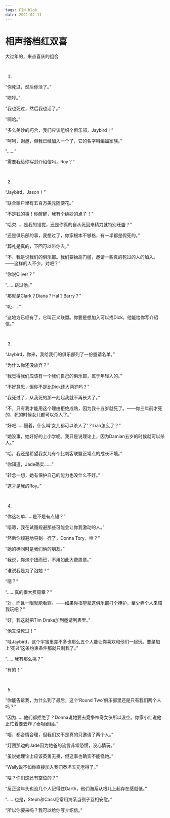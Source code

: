 ```yaml
---
tags: FIN blob
date: 2021-02-11
---
```


# 相声搭档红双喜

大过年的，来点喜庆的组合

<br>

1.

“你死过，然后你活了。”

“嗯哼。”

“我也死过，然后我也活了。”

“啊哈。”

“多么美妙的巧合，我们应该组织个俱乐部，Jaybird！”

“呵呵，谢邀，但我已经加入一个了，它的名字叫蝙蝠家族。”

“……”

“需要我给你写封介绍信吗，Roy？”

<br>

2.

“Jaybird，Jason！”

“联合账户里有五百万美元随便花。”

“不是钱的事！你醒醒，我有个绝妙的点子！”

“哈欠……是我的错觉，还是你真的自从死回来精力就特别旺盛？”

“还是俱乐部的事，我想过了，你家根本不够格，有一半都是假死的。”

“葬礼是真的，下回可以带你去。”

“不，我是说我们的俱乐部。我们要抬高门槛，邀请一些真的死过的人的加入。——这样的人不少，对吧？”

“你说Oliver？”

“……跳过他。”

“那就是Clark？Diana？Hal？Barry？”

“呃……”

“这地方已经有了，它叫正义联盟。你要是想加入可以找Dick，他能给你写介绍信。”

<br>

3.

“Jaybird，你来，我给我们的俱乐部列了一份邀请名单。”

“为什么你还没放弃？”

“我觉得我们应该有一个我们自己的俱乐部，属于年轻人的。”

“不好意思，但你不是比Dick还大两岁吗？”

“我死过了，从我死的那一刻起我就不再长大了。”

“不，只有我才能用这个理由拒绝成熟，因为我十五岁就死了。——你三年前才死的，死的时候女儿都可以杀人了。”

“好吧……慢着，什么叫‘女儿都可以杀人了’？Lian怎么了？”

“她没事，她好好的上小学呢。我只是说理论上，因为Damian五岁的时候就可以杀人。”

“哈，我还是希望我女儿有个比刺客联盟正常点的成长环境。”

“你知道，Jade确实……”

“转念一想，她有保护自己的能力也没什么不好。”

“这才是我的Roy。”

<br>

4.

“你这名单……是不是有点短？”

“唔嗯，我在试图规避那些可能会让你我激动的人。”

“然后你规避地只剩一行了，Donna Tory，哈？”

“她的确同时是我们俩的朋友。”

“我说，你泡个妞而已，不用如此大费周章。”

“谁说我是为了泡她？”

“嗯？”

“……真的很大费周章？”

“对，而且一眼就能看穿。——如果你指望拿这俱乐部打个掩护，至少弄个人来陪我玩吧？”

“好，我这就把Tim Drake加到邀请列表里。”

“他又没死过！”

“哇Jaybird，这个宇宙里差不多也那么五个人能让你喜欢和他们一起玩。要是加上‘死过’这条约束条件那就只剩我了。”

“……我有那么挑？”

“有的！”

<br>

5.

“你能告诉我，为什么到了最后，这个‘Round Two’俱乐部里还是只有我们两个人吗？”

“因为……他们都拒绝了？Donna说她要去竞争神奇女侠所以没空。你家小红说他正忙着要去炸了泰坦剧组。”

“唔，都合情合理，但我们又不是真的只邀请了两个人。”

“灯团那边的Jade因为她爸的流言非常恐慌，没心情玩。”

“虽说她理论上应该英勇无畏，但这事也确实不能怪她。”

“Wally说不如你直接加入我们泰坦五元老得了。”

“啥？你们这还有空位的？”

“反正这年头也没几个人记得住Garth，他们海系从根儿上起存在感就低。”

“……也是，Steph和Cass经常用海系当例子互相安慰。”

“所以你要来吗？我可以给你写介绍信。”
